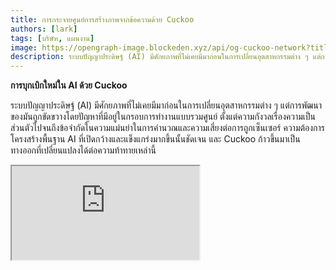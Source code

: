 ```yaml
---
title: การกระจายศูนย์การสร้างภาพจากข้อความด้วย Cuckoo
authors: [lark]
tags: [บริษัท, แผนงาน]
image: https://opengraph-image.blockeden.xyz/api/og-cuckoo-network?title=การกระจายศูนย์การสร้างภาพจากข้อความด้วย Cuckoo
description: ระบบปัญญาประดิษฐ์ (AI) มีศักยภาพที่ไม่เคยมีมาก่อนในการเปลี่ยนอุตสาหกรรมต่าง ๆ แต่การพัฒนาของมันถูกขัดขวางโดยปัญหาที่มีอยู่ในกรอบการทำงานแบบรวมศูนย์ ตั้งแต่ความกังวลเรื่องความเป็นส่วนตัวไปจนถึงข้อจำกัดในความแม่นยำในการคำนวณและความเสี่ยงต่อการถูกเซ็นเซอร์
---
```


**การบุกเบิกใหม่ใน AI ด้วย Cuckoo**

ระบบปัญญาประดิษฐ์ (AI) มีศักยภาพที่ไม่เคยมีมาก่อนในการเปลี่ยนอุตสาหกรรมต่าง ๆ แต่การพัฒนาของมันถูกขัดขวางโดยปัญหาที่มีอยู่ในกรอบการทำงานแบบรวมศูนย์ ตั้งแต่ความกังวลเรื่องความเป็นส่วนตัวไปจนถึงข้อจำกัดในความแม่นยำในการคำนวณและความเสี่ยงต่อการถูกเซ็นเซอร์ ความต้องการโครงสร้างพื้นฐาน AI ที่เปิดกว้างและแข็งแกร่งมากขึ้นนั้นชัดเจน และ Cuckoo ก้าวขึ้นมาเป็นทางออกที่เปลี่ยนแปลงได้ต่อความท้าทายเหล่านี้

<div style={{ position: "relative", paddingTop: "56.25%" }}>
  <iframe
    src="https://customer-wmy0lgubd5pjy3fx.cloudflarestream.com/d5b2ca9a50526dd1151e5126cd212dcd/iframe?poster=https%3A%2F%2Fcustomer-wmy0lgubd5pjy3fx.cloudflarestream.com%2Fd5b2ca9a50526dd1151e5126cd212dcd%2Fthumbnails%2Fthumbnail.jpg%3Ftime%3D%26height%3D600"
    loading="lazy"
    style={{
      border: "none",
      position: "absolute",
      top: 0,
      left: 0,
      height: "100%",
      width: "100%"
    }}
    allow="accelerometer; gyroscope; autoplay; encrypted-media; picture-in-picture;"
    allowFullScreen="true"
  />
</div>

### ทำไมเราถึงสร้างแพลตฟอร์ม Cuckoo?

Cuckoo เป็นการก้าวกระโดดทางนวัตกรรมไปข้างหน้า สร้างโครงสร้างพื้นฐาน AI แบบกระจายศูนย์ที่ส่งเสริมรูปแบบการกำกับดูแลที่ขับเคลื่อนโดยชุมชน วิธีการนี้แก้ไขด้านสำคัญของความปลอดภัย การระดมทุน การจัดแนวกลยุทธ์ และการพัฒนา AI อย่างยั่งยืน เปิดทางให้กับยุคใหม่ของปัญญาประดิษฐ์แบบกระจายศูนย์

#### การเอาชนะการเซ็นเซอร์

Cuckoo ช่วยให้เกิดการพัฒนาในด้านการเข้าถึง ทำให้แอปพลิเคชัน AI สามารถข้ามขีดจำกัดทางภูมิศาสตร์และหลีกเลี่ยงเครือข่ายที่จำกัด ทำให้การเข้าถึงเทคโนโลยี AI ที่ทันสมัยทั่วโลกเป็นไปได้

#### การให้ความสำคัญกับความเป็นส่วนตัว

หัวใจของจริยธรรมของ Cuckoo คือความมุ่งมั่นต่อความเป็นส่วนตัวของผู้ใช้ ซึ่งทำได้ผ่านวิธีการทางสถิติและการเข้ารหัสขั้นสูงที่รักษาประสิทธิภาพสูงในขณะที่ปกป้องข้อมูลของผู้ใช้

#### การสร้างความเชื่อมั่นผ่านการตรวจสอบที่ครอบคลุม

Cuckoo นำเสนอโปรโตคอลการตรวจสอบที่เข้มงวดซึ่งเพิ่มความถูกต้องและความน่าเชื่อถือของผลลัพธ์ที่ผลิตโดยโมเดล AI ไม่ว่าจะมีความซับซ้อนหรือพื้นฐานเพียงใด

### การกระจายศูนย์ทางเทคนิคของ AI ด้วย Cuckoo

#### ระบบนิเวศ AI ของ Cuckoo

การใช้เทคโนโลยีบล็อกเชน ระบบนิเวศ AI ของ Cuckoo กระจายงาน AI ไปทั่วเครือข่ายของ Miners ในขณะที่ Coordinators ดูแลคุณภาพและความเกี่ยวข้องของผลลัพธ์ ระบบนิเวศนี้ทำงานบน Cuckoo Pay ซึ่งเป็นระบบการชำระเงินที่ใช้บล็อกเชนที่อำนวยความสะดวกในการทำธุรกรรมภายในแพลตฟอร์ม

<img src="/img/cuckoo-ai-architecture.webp" className="rounded border-2" alt="แพลตฟอร์ม AI แบบมัลติโหมดแบบกระจายศูนย์ของ Cuckoo"/>

#### ส่วนประกอบหลักของระบบนิเวศ Cuckoo

- **Miners**: หน่วยงานที่ดำเนินการงาน AI โดยใช้ทรัพยากรการคำนวณของตน
- **App Builders (Coordinator Nodes)**: นักพัฒนาที่สร้างแอปพลิเคชัน AI และจัดการการแจกจ่ายงานและการควบคุมคุณภาพ
- **Stakers**: ผู้เข้าร่วมที่เดิมพันโทเค็นเพื่อสนับสนุน Miners และ Coordinators ที่น่าเชื่อถือ
- **Staking Contract**: สัญญาอัจฉริยะที่ Miners และ Coordinators ลงทะเบียนและได้รับการโหวตจาก Stakers
- **Blob Storage**: โซลูชันการจัดเก็บแบบกระจายศูนย์สำหรับจัดเก็บผลลัพธ์ของงาน AI
- **Cuckoo Pay**: ระบบการชำระเงินสำหรับการทำธุรกรรมทั้งหมดภายในระบบนิเวศ Cuckoo

### กระบวนการทำงาน

1. **การลงทะเบียนและการ Staking**: Miners และ App Builders ลงทะเบียนกับสัญญา staking และเดิมพันโทเค็น
2. **การมอบหมายงาน**: Coordinators มอบหมายงานให้กับ Miners ซึ่งจะดำเนินการงานและอัปโหลดผลลัพธ์ไปยัง Blob Storage
3. **การตรวจสอบและการชำระเงิน**: Coordinators ตรวจสอบผลลัพธ์และเริ่มการชำระเงินผ่าน Cuckoo Pay
4. **การกำกับดูแลและการปฏิบัติตาม**: แพลตฟอร์มมีกลไกเช่นเงื่อนไขการตัดสิทธิ์เพื่อจัดการกับการไม่ปฏิบัติตามและเพื่อให้แน่ใจถึงความสมบูรณ์ของระบบนิเวศ

### วิธีเริ่มต้นใช้งาน?

สำหรับผู้ใช้ AI ไปที่ https://cuckoo.network/tg รับคะแนนฟรีของคุณด้วย `/faucet` จากนั้น `/imagine <prompt>` ภาพที่คุณต้องการสร้าง

> \- /tip \<0x.. หรือ @username\> \<จำนวน\> : ให้ทิปที่อยู่ผู้รับหรือ @username ใน Telegram
>
> \- /balance : แสดงยอดเงินในกระเป๋าของบัญชีปัจจุบัน
>
> \- /imagine \<prompt\> : สร้างภาพตาม prompt ของคุณ
>
> \- /faucet : รับคะแนนฟรีรายวันของคุณ

<img src="https://cuckoo-network.b-cdn.net/cuckoo-telegram.webp" className="rounded border-2" alt="แพลตฟอร์ม AI แบบมัลติโหมดแบบกระจายศูนย์ของ Cuckoo"/>

สำหรับ Miners และ AI App Builders สมัครรับจดหมายข่าวต่อไปนี้สำหรับการอัปเดตในอนาคต

<iframe
src="https://cuckoonetwork.substack.com/embed"
width={480}
height={320}
style={{ border: "1px solid #EEE", background: "white" }}
frameBorder={0}
scrolling="no"
/>

### สรุป

Cuckoo ไม่ใช่แค่แพลตฟอร์ม แต่เป็นการเปลี่ยนแปลงวิธีการพัฒนาและปรับใช้ AI โดยเน้นการกระจายศูนย์ ความเป็นส่วนตัว และการกำกับดูแลโดยชุมชน โดยการเปลี่ยนแปลงภูมิทัศน์ของการพัฒนา AI Cuckoo วางรากฐานสำหรับอนาคตทางเทคโนโลยีที่เท่าเทียมและเข้าถึงได้มากขึ้น

โครงสร้างพื้นฐานแบบเปิดของ Cuckoo สนับสนุนอนาคตของ AI ที่มีความครอบคลุม ปลอดภัย และมีประสิทธิภาพมากขึ้น โดยสัญญาว่าจะมีผลกระทบอย่างลึกซึ้งในหลายภาคส่วนและตลาดทั่วโลก
